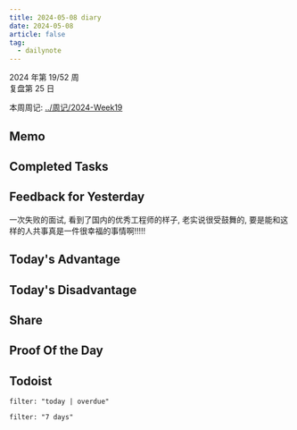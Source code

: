 ```yaml
---
title: 2024-05-08 diary
date: 2024-05-08
article: false
tag:
  - dailynote
---
```

  
2024 年第 19/52 周  
复盘第 25 日

本周周记: [../周记/2024-Week19](../周记/2024-Week19)

## Memo

## Completed Tasks

## Feedback for Yesterday
一次失败的面试, 看到了国内的优秀工程师的样子, 老实说很受鼓舞的, 要是能和这样的人共事真是一件很幸福的事情啊!!!!!

## Today's Advantage

## Today's Disadvantage

## Share

## Proof Of the Day

## Todoist
```todoist
filter: "today | overdue"
```
```todoist
filter: "7 days"
```